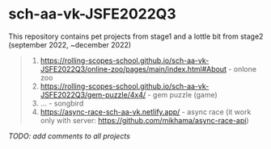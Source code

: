 # sch-aa-vk-JSFE2022Q3

This repository contains pet projects from stage1 and a lottle bit from stage2 (september 2022, ~december 2022)

> 1. https://rolling-scopes-school.github.io/sch-aa-vk-JSFE2022Q3/online-zoo/pages/main/index.html#About - onlone zoo
> 2. https://rolling-scopes-school.github.io/sch-aa-vk-JSFE2022Q3/gem-puzzle/4x4/ - gem puzzle (game)
> 3. ... - songbird
> 4. https://async-race-sch-aa-vk.netlify.app/ - async race (it work only with server: https://github.com/mikhama/async-race-api)

*TODO: add comments to all projects*
